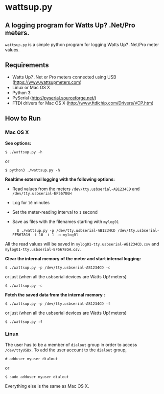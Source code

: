 # wattsup.py
## A logging program for Watts Up? .Net/Pro meters.
`wattsup.py` is a simple python program for logging Watts Up? .Net/Pro meter values.

## Requirements
* Watts Up? .Net or Pro meters connected using USB (<https://www.wattsupmeters.com>)
* Linux or Mac OS X
* Python 3
* PySerial (<http://pyserial.sourceforge.net/>)
* FTDI drivers for Mac OS X (<http://www.ftdichip.com/Drivers/VCP.htm>)

## How to Run
### Mac OS X
__See options:__

	$ ./wattsup.py -h
or

	$ python3 ./wattsup.py -h

__Realtime external logging with the following options:__

* Read values from the meters `/dev/tty.usbserial-AB1234CD` and `/dev/tty.usbserial-EF5678GH` 
* Log for `10` minutes
* Set the meter-reading interval to `1` second
* Save as files with the filenames starting with `mylog01`

		$ ./wattsup.py -p /dev/tty.usbserial-AB1234CD /dev/tty.usbserial-EF5678GH -t 10 -i 1 -o mylog01
	
All the read values will be saved in `mylog01-tty.usbserial-AB1234CD.csv` and `mylog01-tty.usbserial-EF5678GH.csv`.

__Clear the internal memory of the meter and start internal logging:__

	$ ./wattsup.py -p /dev/tty.usbserial-AB1234CD -c
	
or just (when all the usbserial devices are Watts Up! meters)

	$ ./wattsup.py -c

__Fetch the saved data from the internal memory :__

	$ ./wattsup.py -p /dev/tty.usbserial-AB1234CD -f
	
or just (when all the usbserial devices are Watts Up! meters)

	$ ./wattsup.py -f

### Linux
The user has to be a member of `dialout` group in order to access `/dev/ttyUSBx`.
To add the user account to the `dialout` group,

	# adduser myuser dialout

or

	$ sudo adduser myuser dialout
	
Everything else is the same as Mac OS X.
